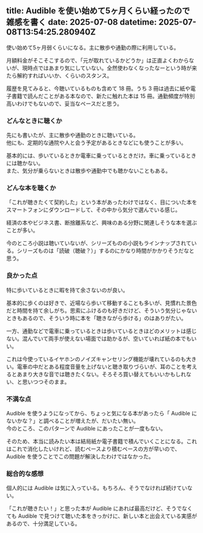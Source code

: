 title: Audible を使い始めて5ヶ月くらい経ったので雑感を書く
date: 2025-07-08
datetime: 2025-07-08T13:54:25.280940Z
---

使い始めて5ヶ月弱くらいになる。主に散歩や通勤の際に利用している。

月額料金がそこそこするので、「元が取れているかどうか」は正直よくわからないが、現時点ではあまり気にしていない。全然使わなくなったなーという時が来たら解約すればいいか、くらいのスタンス。

履歴を見てみると、今聴いているものも含めて 18 冊。うち 3 冊は過去に紙や電子書籍で読んだことがある本なので、新たに触れた本は 15 冊。通勤頻度が特別高いわけでもないので、妥当なペースだと思う。

### どんなときに聴くか

先にも書いたが、主に散歩や通勤のときに聴いている。  
他にも、定期的な通院や人と会う予定があるときなどにも使うことが多い。

基本的には、歩いているときか電車に乗っているときだけ。車に乗っているときには聴かない。  
また、気分が乗らないときは散歩や通勤中でも聴かないこともある。

### どんな本を聴くか

「これが聴きたくて契約した」という本があったわけではなく、目についた本をスマートフォンにダウンロードして、その中から気分で選んでいる感じ。

経済の本やビジネス書、断捨離系など、興味のある分野に関連しそうな本を選ぶことが多い。

今のところ小説は聴いていないが、シリーズものの小説もラインナップされている。シリーズものは「読破（聴破？）」するのにかなり時間がかかりそうだなと思う。

### 良かった点

特に歩いているときに暇を持て余さないのが良い。

基本的に歩くのは好きで、近場なら歩いて移動することも多いが、見慣れた景色だと時間を持て余しがち。思索にふけるのも好きだけど、そういう気分じゃないときもあるので、そういう時に本を「聴きながら歩ける」のはありがたい。

一方、通勤などで電車に乗っているときは歩いているときほどのメリットは感じない。混んでいて両手が使えない場面では助かるが、空いていれば紙の本でもいい。

これは今使っているイヤホンのノイズキャンセリング機能が壊れているのも大きい。電車の中だとある程度音量を上げないと聴き取りづらいが、耳のことを考えるとあまり大きな音では聴きたくない。そろそろ買い替えてもいいかもしれない、と思いつつそのまま。

### 不満な点

Audible を使うようになってから、ちょっと気になる本があったら「 Audible にないかな？」と調べることが増えたが、だいたい無い。  
今のところ、このパターンで Audible にあったことが一度もない。

そのため、本当に読みたい本は結局紙か電子書籍で積んでいくことになる。これはこれで消化したいけれど、読むペースより積むペースの方が早いので、 Audible を使うことでこの問題が解決したわけではなかった。

### 総合的な感想

個人的には Audible は気に入っている。もちろん、そうでなければ続けていない。

「これが聴きたい！」と思った本が Audible にあれば最高だけど、そうでなくても Audible で見つけて聴いた本をきっかけに、新しい本と出会えている実感があるので、十分満足している。
